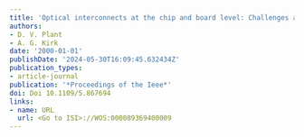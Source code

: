 ```yaml
---
title: 'Optical interconnects at the chip and board level: Challenges and solutions'
authors:
- D. V. Plant
- A. G. Kirk
date: '2000-01-01'
publishDate: '2024-05-30T16:09:45.632434Z'
publication_types:
- article-journal
publication: '*Proceedings of the Ieee*'
doi: Doi 10.1109/5.867694
links:
- name: URL
  url: <Go to ISI>://WOS:000089369400009
---
```

